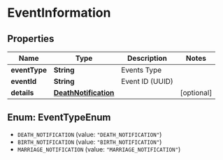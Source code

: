 # EventInformation

## Properties
Name | Type | Description | Notes
------------ | ------------- | ------------- | -------------
**eventType** | **String** | Events Type | 
**eventId** | **String** | Event ID (UUID) | 
**details** | [**DeathNotification**](DeathNotification.md) |  | [optional] 

<a name="EventTypeEnum"></a>
## Enum: EventTypeEnum

* `DEATH_NOTIFICATION` (value: `"DEATH_NOTIFICATION"`)
* `BIRTH_NOTIFICATION` (value: `"BIRTH_NOTIFICATION"`)
* `MARRIAGE_NOTIFICATION` (value: `"MARRIAGE_NOTIFICATION"`)

